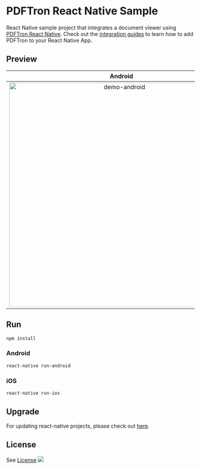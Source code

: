 # PDFTron React Native Sample

React Native sample project that integrates a document viewer using [PDFTron React Native](https://github.com/PDFTron/pdftron-react-native). Check out the [integration guides](https://www.pdftron.com/documentation/android/react-native) to learn how to add PDFTron to your React Native App.

## Preview

**Android** |  **iOS**
:--:|:--:
<img alt='demo-android' src='assets/gifs/android.gif' height="600" /> | <img alt='demo-android' src='assets/gifs/ios.gif' height="600" />

## Run
```
npm install
```

### Android
```
react-native run-android
```

### iOS
```
react-native run-ios
```

## Upgrade

For updating react-native projects, please check out [here](https://reactnative.dev/docs/upgrading).

## License
See [License](./LICENSE)
![](https://onepixel.pdftron.com/react-native-sample)
